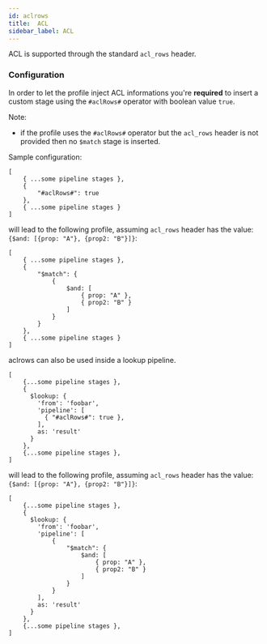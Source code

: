 ```yaml
---
id: aclrows
title:  ACL
sidebar_label: ACL
---
```

ACL is supported through the standard `acl_rows` header.

### Configuration

In order to let the profile inject ACL informations you're **required** to insert a custom stage using the `#aclRows#` operator with boolean value `true`.

Note:

- if the profile uses the `#aclRows#` operator but the `acl_rows` header is not provided then no `$match` stage is inserted.

Sample configuration:

```
[
    { ...some pipeline stages },
    {
        "#aclRows#": true
    },
    { ...some pipeline stages }
]
```

will lead to the following profile, assuming `acl_rows` header has the value: `{$and: [{prop: "A"}, {prop2: "B"}]}`:

```
[
    { ...some pipeline stages },
    {
        "$match": {
            {
                $and: [
                    { prop: "A" },
                    { prop2: "B" }
                ]
            }
        }
    },
    { ...some pipeline stages }
]
```

aclrows can also be used inside a lookup pipeline. 

```
[
    {...some pipeline stages },
    {
      $lookup: {
        'from': 'foobar',
        'pipeline': [
          { "#aclRows#": true },
        ],
        as: 'result'
      }
    },
    {...some pipeline stages },
]
```

will lead to the following profile, assuming `acl_rows` header has the value: `{$and: [{prop: "A"}, {prop2: "B"}]}`:

```
[
    {...some pipeline stages },
    {
      $lookup: {
        'from': 'foobar',
        'pipeline': [
            {
                "$match": {
                    $and: [
                        { prop: "A" },
                        { prop2: "B" }
                    ]
                }
            }
        ],
        as: 'result'
      }
    },
    {...some pipeline stages },
]
```
